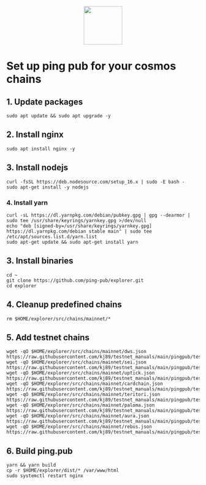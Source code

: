 <p align="center">
  <img height="100" height="auto" src="https://ping.pub/logo.svg">
</p>

# Set up ping pub for your cosmos chains

## 1. Update packages
```
sudo apt update && sudo apt upgrade -y
```

## 2. Install nginx
```
sudo apt install nginx -y
```

## 3. Install nodejs
```
curl -fsSL https://deb.nodesource.com/setup_16.x | sudo -E bash -
sudo apt-get install -y nodejs
```

### 4. Install yarn
```
curl -sL https://dl.yarnpkg.com/debian/pubkey.gpg | gpg --dearmor | sudo tee /usr/share/keyrings/yarnkey.gpg >/dev/null
echo "deb [signed-by=/usr/share/keyrings/yarnkey.gpg] https://dl.yarnpkg.com/debian stable main" | sudo tee /etc/apt/sources.list.d/yarn.list
sudo apt-get update && sudo apt-get install yarn
```

## 3. Install binaries
```
cd ~
git clone https://github.com/ping-pub/explorer.git
cd explorer
```

## 4. Cleanup predefined chains
```
rm $HOME/explorer/src/chains/mainnet/*
```

## 5. Add testnet chains
```
wget -qO $HOME/explorer/src/chains/mainnet/dws.json https://raw.githubusercontent.com/kj89/testnet_manuals/main/pingpub/testnet_chains/dws.json
wget -qO $HOME/explorer/src/chains/mainnet/sei.json https://raw.githubusercontent.com/kj89/testnet_manuals/main/pingpub/testnet_chains/sei.json
wget -qO $HOME/explorer/src/chains/mainnet/uptick.json https://raw.githubusercontent.com/kj89/testnet_manuals/main/pingpub/testnet_chains/uptick.json
wget -qO $HOME/explorer/src/chains/mainnet/cardchain.json https://raw.githubusercontent.com/kj89/testnet_manuals/main/pingpub/testnet_chains/cardchain.json
wget -qO $HOME/explorer/src/chains/mainnet/teritori.json https://raw.githubusercontent.com/kj89/testnet_manuals/main/pingpub/testnet_chains/teritori.json
wget -qO $HOME/explorer/src/chains/mainnet/paloma.json https://raw.githubusercontent.com/kj89/testnet_manuals/main/pingpub/testnet_chains/paloma.json
wget -qO $HOME/explorer/src/chains/mainnet/aura.json https://raw.githubusercontent.com/kj89/testnet_manuals/main/pingpub/testnet_chains/aura.json
wget -qO $HOME/explorer/src/chains/mainnet/rebus.json https://raw.githubusercontent.com/kj89/testnet_manuals/main/pingpub/testnet_chains/rebus.json
```

## 6. Build ping.pub
```
yarn && yarn build
cp -r $HOME/explorer/dist/* /var/www/html
sudo systemctl restart nginx
```
